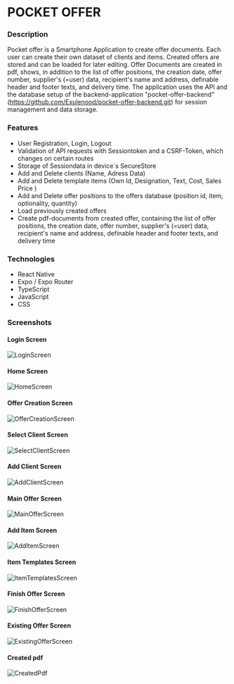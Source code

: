 # POCKET OFFER

### Description

Pocket offer is a Smartphone Application to create offer documents. Each user can create their own dataset of clients and items. Created offers are stored and can be loaded for later editing.
Offer Documents are created in pdf, shows, in addition to the list of offer positions, the creation date, offer number, supplier's (=user) data, recipient's name and address, definable header and footer texts, and delivery time.
The application uses the API and the database setup of the backend-application "pocket-offer-backend" (https://github.com/Exulenood/pocket-offer-backend.git) for session management and data storage.

### Features

- User Registration, Login, Logout
- Validation of API requests with Sessiontoken and a CSRF-Token, which changes on certain routes
- Storage of Sessiondata in device´s SecureStore
- Add and Delete clients (Name, Adress Data)
- Add and Delete template items (Own Id, Designation, Text, Cost, Sales Price )
- Add and Delete offer positions to the offers database (position id, item, optionality, quantity)
- Load previously created offers
- Create pdf-documents from created offer, containing the list of offer positions, the creation date, offer number, supplier's (=user) data, recipient's name and address, definable header and footer texts, and delivery time

### Technologies

- React Native
- Expo / Expo Router
- TypeScript
- JavaScript
- CSS

### Screenshots

#### Login Screen

![LoginScreen](.\public\images\screenshots\01LoginScreen.png)

#### Home Screen

![HomeScreen](.\public\images\screenshots\02HomeScreen.png)

#### Offer Creation Screen

![OfferCreationScreen](.\public\images\screenshots\03OfferCreationScreen.png)

#### Select Client Screen

![SelectClientScreen](.\public\images\screenshots\04SelectClientScreen.png)

#### Add Client Screen

![AddClientScreen](.\public\images\screenshots\05AddClientScreen.png)

#### Main Offer Screen

![MainOfferScreen](.\public\images\screenshots\06MainOfferScreen.png)

#### Add Item Screen

![AddItemScreen](.\public\images\screenshots\07AddItemScreen.png)

#### Item Templates Screen

![ItemTemplatesScreen](.\public\images\screenshots\08ItemTemplatesScreen.png)

#### Finish Offer Screen

![FinishOfferScreen](.\public\images\screenshots\09FinishOfferScreen.png)

#### Existing Offer Screen

![ExistingOfferScreen](.\public\images\screenshots\10ExistingOffers.png)

#### Created pdf

![CreatedPdf](.\public\images\screenshots\11CreatedPdf.png)
